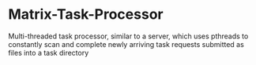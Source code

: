 # Matrix-Task-Processor
Multi-threaded task processor, similar to a server, which uses pthreads to constantly scan and complete newly arriving task requests submitted as files into a task directory 
